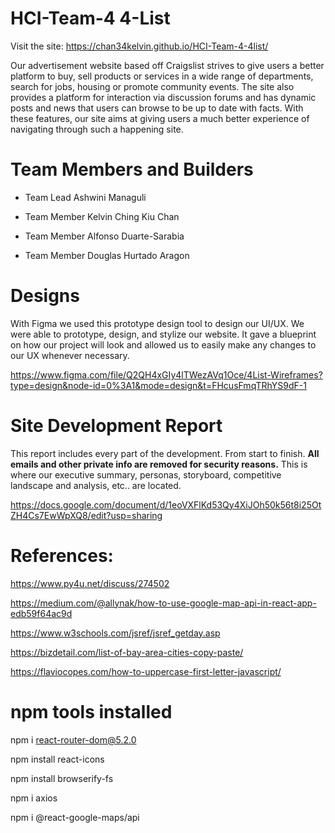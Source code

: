 # HCI-Team-4 4-List

Visit the site: https://chan34kelvin.github.io/HCI-Team-4-4list/

Our advertisement website based off Craigslist strives to give users a better platform to buy, sell products or services in a wide range of departments, search for jobs, housing or promote community events. The site also provides a platform for interaction via discussion forums and has dynamic posts and news that users can browse to be up to date with facts. With these features, our site aims at giving users a much better experience of navigating through such a happening site.

# Team Members and Builders

- Team Lead 
Ashwini Managuli

- Team Member
Kelvin Ching Kiu Chan

- Team Member
Alfonso Duarte-Sarabia

- Team Member
Douglas Hurtado Aragon

# Designs

With Figma we used this prototype design tool to design our UI/UX. We were able to prototype, design, and stylize our website. It gave a blueprint on how our project will look and allowed us to easily make any changes to our UX whenever necessary.

https://www.figma.com/file/Q2QH4xGIy4lTWezAVq1Oce/4List-Wireframes?type=design&node-id=0%3A1&mode=design&t=FHcusFmqTRhYS9dF-1


# Site Development Report

This report includes every part of the development. From start to finish. **All emails and other private info are removed for security reasons.**
This is where our executive summary, personas, storyboard, competitive landscape and analysis, etc.. are located.

https://docs.google.com/document/d/1eoVXFlKd53Qy4XiJOh50k56t8i25OtZH4Cs7EwWpXQ8/edit?usp=sharing


# References:

https://www.py4u.net/discuss/274502

https://medium.com/@allynak/how-to-use-google-map-api-in-react-app-edb59f64ac9d

https://www.w3schools.com/jsref/jsref_getday.asp

https://bizdetail.com/list-of-bay-area-cities-copy-paste/

https://flaviocopes.com/how-to-uppercase-first-letter-javascript/

# npm tools installed

npm i react-router-dom@5.2.0

npm install react-icons

npm install browserify-fs

npm i axios

npm i @react-google-maps/api

